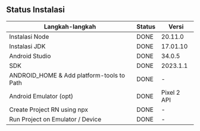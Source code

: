 ## Status Instalasi

| Langkah-langkah                           | Status |    Versi   |
| ----------------------------------------- | ------ |    ----    |
| Instalasi Node                            |  DONE  |   20.11.0  |
| Instalasi JDK                             |  DONE  |  17.01.10  |
| Android Studio                            |  DONE  |   34.0.5   |
| SDK                                       |  DONE  |  2023.1.1  |
| ANDROID_HOME & Add platform-tools to Path |  DONE  |     -      |
| Android Emulator (opt)                    |  DONE  |Pixel 2 API |
| Create Project RN using npx               |  DONE  |     -      |
| Run Project on Emulator / Device          |  DONE  |     -      |
